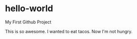 # hello-world

My First Github Project

This is so awesome.
I wanted to eat tacos.
Now I'm not hungry.
